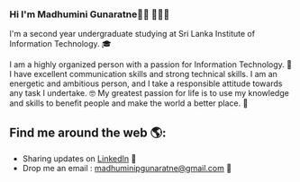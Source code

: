 ### Hi I'm Madhumini Gunaratne👋🏾 👩🏾‍💻

I'm a second year undergraduate studying at Sri Lanka Institute of Information Technology. :mortar_board:

I am a highly organized person with a passion for Information Technology. :information_desk_person:
I have excellent communication skills and strong technical skills. I am an energetic and ambitious person, and I take a responsible attitude towards any task I undertake. 🤓
My greatest passion for life is to use my knowledge and skills to benefit people and make the world a better place. :gift_heart:


## Find me around the web 🌎: 
- Sharing updates on <a href="www.linkedin.com/in/madhuminigunaratnekdy/">LinkedIn</a> 💼
- Drop me an email : madhuminipgunaratne@gmail.com 📧
